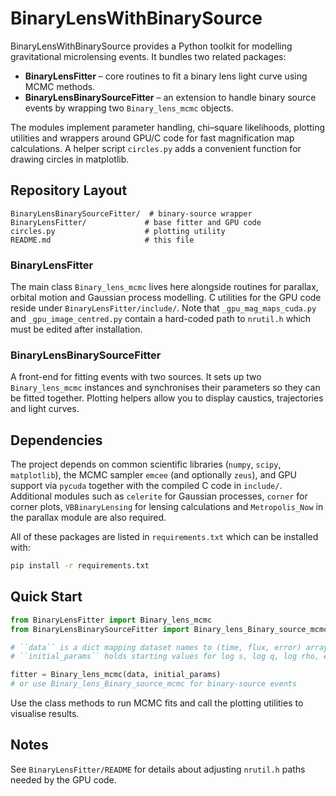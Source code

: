 # BinaryLensWithBinarySource

BinaryLensWithBinarySource provides a Python toolkit for modelling gravitational microlensing events.
It bundles two related packages:

- **BinaryLensFitter** – core routines to fit a binary lens light curve using MCMC methods.
- **BinaryLensBinarySourceFitter** – an extension to handle binary source events by wrapping two `Binary_lens_mcmc` objects.

The modules implement parameter handling, chi–square likelihoods, plotting utilities and wrappers around GPU/C code for fast magnification map calculations.
A helper script `circles.py` adds a convenient function for drawing circles in matplotlib.

## Repository Layout

```
BinaryLensBinarySourceFitter/  # binary-source wrapper
BinaryLensFitter/             # base fitter and GPU code
circles.py                    # plotting utility
README.md                     # this file
```

### BinaryLensFitter
The main class `Binary_lens_mcmc` lives here alongside routines for parallax, orbital motion and Gaussian process modelling.
C utilities for the GPU code reside under `BinaryLensFitter/include/`.
Note that `_gpu_mag_maps_cuda.py` and `_gpu_image_centred.py` contain a hard-coded path to `nrutil.h` which must be edited after installation.

### BinaryLensBinarySourceFitter
A front-end for fitting events with two sources. It sets up two `Binary_lens_mcmc` instances and synchronises their parameters so they can be fitted together.
Plotting helpers allow you to display caustics, trajectories and light curves.

## Dependencies


The project depends on common scientific libraries (`numpy`, `scipy`, `matplotlib`), the MCMC sampler `emcee` (and optionally `zeus`), and GPU support via `pycuda` together with the compiled C code in `include/`. Additional modules such as `celerite` for Gaussian processes, `corner` for corner plots, `VBBinaryLensing` for lensing calculations and `Metropolis_Now` in the parallax module are also required.

All of these packages are listed in `requirements.txt` which can be installed with:

```bash
pip install -r requirements.txt
```

## Quick Start

```python
from BinaryLensFitter import Binary_lens_mcmc
from BinaryLensBinarySourceFitter import Binary_lens_Binary_source_mcmc

# ``data`` is a dict mapping dataset names to (time, flux, error) arrays
# ``initial_params`` holds starting values for log s, log q, log rho, etc.

fitter = Binary_lens_mcmc(data, initial_params)
# or use Binary_lens_Binary_source_mcmc for binary-source events
```

Use the class methods to run MCMC fits and call the plotting utilities to visualise results.

## Notes

See `BinaryLensFitter/README` for details about adjusting `nrutil.h` paths needed by the GPU code.
